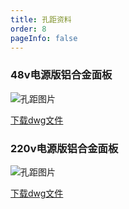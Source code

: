 ```yaml
---
title: 孔距资料
order: 8
pageInfo: false
---
```


### 48v电源版铝合金面板


![孔距图片](/image/48v.png) 

[下载dwg文件](http://video.likeyou168.cn:9000/lky/lky/48V供电铝合金面板.dwg)
### 220v电源版铝合金面板

![孔距图片](/image/220v.png) 

[下载dwg文件](http://video.likeyou168.cn:9000/lky/lky/220v电源版铝合金面板.dwg)